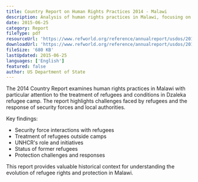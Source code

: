 ```yaml
---
title: Country Report on Human Rights Practices 2014 - Malawi
description: Analysis of human rights practices in Malawi, focusing on refugee treatment and conditions in Dzaleka refugee camp.
date: 2015-06-25
category: Report
fileType: pdf
resourceUrl: 'https://www.refworld.org/reference/annualreport/usdos/2015/en/105928'
downloadUrl: 'https://www.refworld.org/reference/annualreport/usdos/2015/en/105928'
fileSize: '680 KB'
lastUpdated: 2015-06-25
languages: ['English']
featured: false
author: US Department of State
---
```


The 2014 Country Report examines human rights practices in Malawi with particular attention to the treatment of refugees and conditions in Dzaleka refugee camp. The report highlights challenges faced by refugees and the response of security forces and local authorities.

Key findings:
- Security force interactions with refugees
- Treatment of refugees outside camps
- UNHCR's role and initiatives
- Status of former refugees
- Protection challenges and responses

This report provides valuable historical context for understanding the evolution of refugee rights and protection in Malawi.
